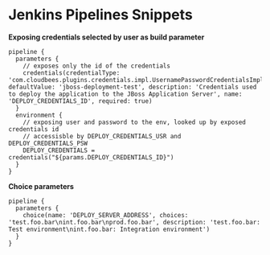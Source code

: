Jenkins Pipelines Snippets
==========================

**Exposing credentials selected by user as build parameter**
```
pipeline {
  parameters {
    // exposes only the id of the credentials
    credentials(credentialType: 'com.cloudbees.plugins.credentials.impl.UsernamePasswordCredentialsImpl', defaultValue: 'jboss-deployment-test', description: 'Credentials used to deploy the application to the JBoss Application Server', name: 'DEPLOY_CREDENTIALS_ID', required: true)
  }
  environment {
    // exposing user and password to the env, looked up by exposed credentials id
    // accessisble by DEPLOY_CREDENTIALS_USR and DEPLOY_CREDENTIALS_PSW
    DEPLOY_CREDENTIALS = credentials("${params.DEPLOY_CREDENTIALS_ID}")
  }
}
```

**Choice parameters**
```
pipeline {
  parameters {
    choice(name: 'DEPLOY_SERVER_ADDRESS', choices: 'test.foo.bar\nint.foo.bar\nprod.foo.bar', description: 'test.foo.bar: Test environment\nint.foo.bar: Integration environment')
  }
}
```

